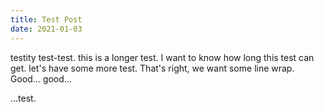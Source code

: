 ```yaml
---
title: Test Post
date: 2021-01-03
---
```


testity test-test. this is a longer test. I want to know how long this test can get. let's have some more test. That's right, we want some line wrap. Good... good...

...test.


